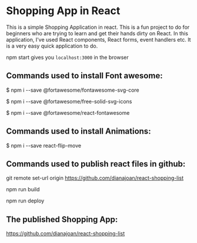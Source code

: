 # Shopping App in React

This is a simple Shopping Application in react. This is a fun project to do for beginners who are trying to learn and get their hands dirty on React. In this application, I've used React components, React forms, event handlers etc. It is a very easy quick application to do.

npm start gives you `localhost:3000` in the browser

## Commands used to install Font awesome:

$ npm i --save @fortawesome/fontawesome-svg-core

$ npm i --save @fortawesome/free-solid-svg-icons

$ npm i --save @fortawesome/react-fontawesome

## Commands used to install Animations:

$ npm i --save react-flip-move

## Commands used to publish react files in github:

git remote set-url origin https://github.com/dianajoan/react-shopping-list

npm run build

npm run deploy

## The published Shopping App:
https://github.com/dianajoan/react-shopping-list